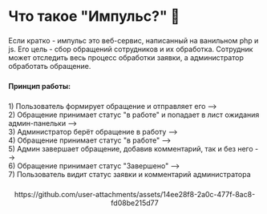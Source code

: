 <h1 align="left">Что такое "Импульс?" 💬</h1>

###

<p align="left">Если кратко - импульс это веб-сервис, написанный на ванильном php и js. Его цель - сбор обращений сотрудников и их обработка. Сотрудник может отследить весь процесс обработки заявки, а администратор обработать обращение.</p>

###

<h4 align="left">Принцип работы:</h4>

###

<p align="left">1) Пользователь формирует обращение и отправляет его --><br>2) Обращение принимает статус "в работе" и попадает в лист ожидания админ-панельки --> <br>3) Администратор берёт обращение  в работу --> <br>4) Обращение принимает статус "в работе" --> <br>5) Админ завершает обращение, добавив комментарий, так и без него --><br>6) Обращение принимает статус "Завершено" --><br>7) Пользователь видит статус заявки и комментарий администратора</p>

###

<div align="center">
https://github.com/user-attachments/assets/14ee28f8-2a0c-477f-8ac8-fd08be215d77
</div>

###
